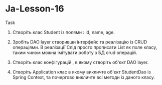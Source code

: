 # Ja-Lesson-16
Task
1. Створіть клас Student із полями : id, name, age.

2. Зробіть DAO layer створивши інтерфейс та реалізацію із CRUD операціями. В реалізації Слід просто прописати List як поле класу, таким чином можна імітувати роботу з БД crud операцій.

3. Створіть клас конфігурацій , в якому створіть об'єкт DAO layer.
4. Створіть Application клас в якому викличте об'єкт StudentDao із Spring Context, та почергово викличте всі методи із даного класу.
